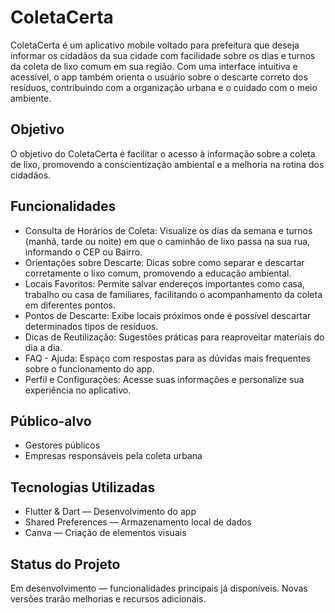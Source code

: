 # ColetaCerta

ColetaCerta é um aplicativo mobile voltado para prefeitura  que deseja informar os cidadãos da sua cidade com facilidade sobre os dias e turnos da coleta de lixo comum em sua região. Com uma interface intuitiva e acessível, o app também orienta o usuário sobre o descarte correto dos resíduos, contribuindo com a organização urbana e o cuidado com o meio ambiente.

## Objetivo

O objetivo do ColetaCerta é facilitar o acesso à informação sobre a coleta de lixo, promovendo a conscientização ambiental e a melhoria na rotina dos cidadãos.

## Funcionalidades

- Consulta de Horários de Coleta: Visualize os dias da semana e turnos (manhã, tarde ou noite) em que o caminhão de lixo passa na sua rua, informando o CEP ou Bairro.
- Orientações sobre Descarte: Dicas sobre como separar e descartar corretamente o lixo comum, promovendo a educação ambiental.
- Locais Favoritos: Permite salvar endereços importantes como casa, trabalho ou casa de familiares, facilitando o acompanhamento da coleta em diferentes pontos.
- Pontos de Descarte: Exibe locais próximos onde é possível descartar determinados tipos de resíduos.
- Dicas de Reutilização: Sugestões práticas para reaproveitar materiais do dia a dia.
- FAQ - Ajuda: Espaço com respostas para as dúvidas mais frequentes sobre o funcionamento do app.
- Perfil e Configurações: Acesse suas informações e personalize sua experiência no aplicativo.

## Público-alvo

- Gestores públicos
- Empresas responsáveis pela coleta urbana

## Tecnologias Utilizadas

- Flutter & Dart — Desenvolvimento do app
- Shared Preferences — Armazenamento local de dados
- Canva — Criação de elementos visuais

## Status do Projeto

Em desenvolvimento — funcionalidades principais já disponíveis. Novas versões trarão melhorias e recursos adicionais.